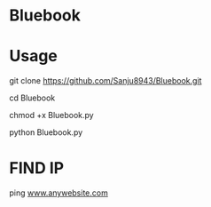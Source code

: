 # Bluebook
# Usage
git clone https://github.com/Sanju8943/Bluebook.git

cd Bluebook 

chmod +x Bluebook.py

python Bluebook.py <target ip> <target port> <bytes>



# FIND IP
ping www.anywebsite.com
